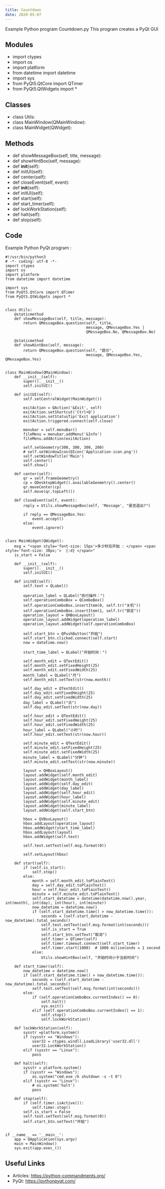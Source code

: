 ```yaml
---
title: Countdown
date: 2020-05-07
---
```

Example Python program Countdown.py
This program creates a PyQt GUI

## Modules

* import ctypes
* import os
* import platform
* from datetime import datetime
* import sys
* from PyQt5.QtCore import QTimer
* from PyQt5.QtWidgets import *

## Classes

* class Utils:
* class MainWindow(QMainWindow):
* class MainWidget(QWidget):

## Methods

* def showMessageBox(self, title, message):
* def showHintBox(self, message):
* def __init__(self):
* def initUI(self):
* def center(self):
* def closeEvent(self, event):
* def __init__(self):
* def initUI(self):
* def start(self):
* def start_timer(self):
* def lockWorkStation(self):
* def halt(self):
* def stop(self):

## Code

Example Python PyQt program :

    #!/usr/bin/python3
    # -*- coding: utf-8 -*-
    import ctypes
    import os
    import platform
    from datetime import datetime
    
    import sys
    from PyQt5.QtCore import QTimer
    from PyQt5.QtWidgets import *
    
    
    class Utils:
        @staticmethod
        def showMessageBox(self, title, message):
            return QMessageBox.question(self, title,
                                        message, QMessageBox.Yes |
                                        QMessageBox.No, QMessageBox.No)
    
        @staticmethod
        def showHintBox(self, message):
            return QMessageBox.question(self, "提示",
                                        message, QMessageBox.Yes, QMessageBox.Yes)
    
    
    class MainWindow(QMainWindow):
        def __init__(self):
            super().__init__()
            self.initUI()
    
        def initUI(self):
            self.setCentralWidget(MainWidget())
    
            exitAction = QAction('&Exit', self)
            exitAction.setShortcut('Ctrl+Q')
            exitAction.setStatusTip('Exit application')
            exitAction.triggered.connect(self.close)
    
            menubar = self.menuBar()
            fileMenu = menubar.addMenu('&Info')
            fileMenu.addAction(exitAction)
    
            self.setGeometry(300, 300, 300, 200)
            # self.setWindowIcon(QIcon('Application-icon.png'))
            self.setWindowTitle('Main')
            self.center()
            self.show()
    
        def center(self):
            qr = self.frameGeometry()
            cp = QDesktopWidget().availableGeometry().center()
            qr.moveCenter(cp)
            self.move(qr.topLeft())
    
        def closeEvent(self, event):
            reply = Utils.showMessageBox(self, 'Message', "是否退出?")
    
            if reply == QMessageBox.Yes:
                event.accept()
            else:
                event.ignore()
    
    
    class MainWidget(QWidget):
        msg = "<span style='font-size: 15px'>多少秒后开始 : </span> <span style='font-size: 30px;'>  {:d} </span>"
        is_start = False
    
        def __init__(self):
            super().__init__()
            self.initUI()
    
        def initUI(self):
            self.text = QLabel()
    
            operation_label = QLabel("执行操作：")
            self.operationComboBox = QComboBox()
            self.operationComboBox.insertItem(0, self.tr("关机"))
            self.operationComboBox.insertItem(1, self.tr("锁定"))
            operation_layout = QHBoxLayout()
            operation_layout.addWidget(operation_label)
            operation_layout.addWidget(self.operationComboBox)
    
            self.start_btn = QPushButton("开始")
            self.start_btn.clicked.connect(self.start)
            now = datetime.now()
    
            start_time_label = QLabel("开始时间：")
    
            self.month_edit = QTextEdit()
            self.month_edit.setFixedHeight(25)
            self.month_edit.setFixedWidth(25)
            month_label = QLabel("月")
            self.month_edit.setText(str(now.month))
    
            self.day_edit = QTextEdit()
            self.day_edit.setFixedHeight(25)
            self.day_edit.setFixedWidth(25)
            day_label = QLabel("日")
            self.day_edit.setText(str(now.day))
    
            self.hour_edit = QTextEdit()
            self.hour_edit.setFixedHeight(25)
            self.hour_edit.setFixedWidth(25)
            hour_label = QLabel("小时")
            self.hour_edit.setText(str(now.hour))
    
            self.minute_edit = QTextEdit()
            self.minute_edit.setFixedHeight(25)
            self.minute_edit.setFixedWidth(25)
            minute_label = QLabel("分钟")
            self.minute_edit.setText(str(now.minute))
    
            layout = QHBoxLayout()
            layout.addWidget(self.month_edit)
            layout.addWidget(month_label)
            layout.addWidget(self.day_edit)
            layout.addWidget(day_label)
            layout.addWidget(self.hour_edit)
            layout.addWidget(hour_label)
            layout.addWidget(self.minute_edit)
            layout.addWidget(minute_label)
            layout.addWidget(self.start_btn)
    
            hbox = QVBoxLayout()
            hbox.addLayout(operation_layout)
            hbox.addWidget(start_time_label)
            hbox.addLayout(layout)
            hbox.addWidget(self.text)
    
            self.text.setText(self.msg.format(0))
    
            self.setLayout(hbox)
    
        def start(self):
            if (self.is_start):
                self.stop()
            else:
                month = self.month_edit.toPlainText()
                day = self.day_edit.toPlainText()
                hour = self.hour_edit.toPlainText()
                minute = self.minute_edit.toPlainText()
                self.start_datetime = datetime(datetime.now().year, int(month), int(day), int(hour), int(minute))
                now_datetime = datetime.now()
                if (self.start_datetime.time() > now_datetime.time()):
                    seconds = (self.start_datetime - now_datetime).total_seconds()
                    self.text.setText(self.msg.format(int(seconds)))
                    self.is_start = True
                    self.start_btn.setText("取消")
                    self.timer = QTimer(self)
                    self.timer.timeout.connect(self.start_timer)
                    self.timer.start(1000)  # 1000 miliseconds = 1 second
                else:
                    Utils.showHintBox(self, "开始时间小于当前时间")
    
        def start_timer(self):
            now_datetime = datetime.now()
            if (self.start_datetime.time() > now_datetime.time()):
                seconds = (self.start_datetime - now_datetime).total_seconds()
                self.text.setText(self.msg.format(int(seconds)))
            else:
                if (self.operationComboBox.currentIndex() == 0):
                    self.halt()
                    sys.exit()
                elif (self.operationComboBox.currentIndex() == 1):
                    self.stop()
                    self.lockWorkStation()
    
        def lockWorkStation(self):
            sysstr =platform.system()
            if (sysstr == "Windows"):
                user32 = ctypes.windll.LoadLibrary('user32.dll')
                user32.LockWorkStation()
            elif (sysstr == "Linux"):
                pass
    
        def halt(self):
            sysstr = platform.system()
            if (sysstr == "Windows"):
                os.system("cmd.exe /k shutdown -s -t 0")
            elif (sysstr == "Linux"):
                # os.system('halt')
                pass
    
        def stop(self):
            if (self.timer.isActive()):
                self.timer.stop()
            self.is_start = False
            self.text.setText(self.msg.format(0))
            self.start_btn.setText("开始")
    
    
    if __name__ == '__main__':
        app = QApplication(sys.argv)
        main = MainWindow()
        sys.exit(app.exec_())
    

## Useful Links

- Articles: https://python-commandments.org/
- PyQt: https://pythonpyqt.com/
